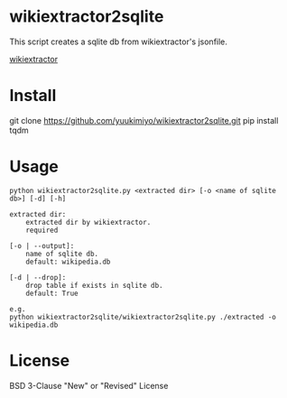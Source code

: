 # wikiextractor2sqlite

This script creates a sqlite db from wikiextractor's jsonfile.

[wikiextractor](https://github.com/attardi/wikiextractor)

# Install
git clone https://github.com/yuukimiyo/wikiextractor2sqlite.git
pip install tqdm

# Usage

```
python wikiextractor2sqlite.py <extracted dir> [-o <name of sqlite db>] [-d] [-h]

extracted dir:
    extracted dir by wikiextractor.
	required

[-o | --output]:
    name of sqlite db.
    default: wikipedia.db

[-d | --drop]:
    drop table if exists in sqlite db.
    default: True

e.g.
python wikiextractor2sqlite/wikiextractor2sqlite.py ./extracted -o wikipedia.db

```

# License

BSD 3-Clause "New" or "Revised" License
